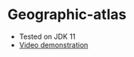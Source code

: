 # Geographic-atlas

- Tested on JDK 11
- [Video demonstration](https://drive.google.com/file/d/1M54e5mTxugrxWBUxJchEds9UmCVS_lpH/view?usp=share_link)
